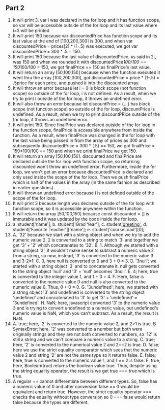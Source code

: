 ## Part 2
1. It will print 3. var i was declared in the for loop and it has function scope, so var will be accessible outside of the for loop and its last value where i=3 will be printed.
2. It will print 150 because var discountedPrice has function scope and its last value at the end of [100,200,300] is 300, and when var discountedPrice = prices[2] * (1-.5) was executed, we got var discountedPrice = 300 * .5 = 150.
3. It will print 150 because the last value of discountedPrice, as said in 2., was 150 and when we rounded it with discountedPrice*100/100 == 150*100/100 = 150, we got finalPrice == 150 as finalPrice's last value.
4. It will return an array [50,100,150] because when the function executed it went thru the array [100,200,300], got discountedPrice = price * (1-.5) = .5price for each price, and pushed it into the discounted array.
5. It will throw an error because let i = 0 is block scope (not function scope) so outside of the for loop, i is not defined. As a result, when we try to print i outside of the for loop, it throws an undefined error.
6. It will also throw an error because let discountPrice = {...} has block scope (not function scope) so outside of the for loop, discountPrice is undefined. As a result,  when we try to print discountPRice outside of the for loop, it throws an undefined error.
7. It will print 150. Since finalPrice was declared outside of the for loop in the function scope, finalPrice is accessible anywhere from inside the function. As a result, when finalPrice was changed in the for loop with the last value being passed in from the array of prices as 300 and subsequently discountedPrice = 300 * (.5) == 150, we got finalPrice = 150*100/100 == 150 and when we print finalPrice we get 150.
8. It will return an array [50,100,150]. discounted and finalPrice are declared outside the for loop with function scope, so returning discounted won't throw an undefined error. Furthermore, inside the for loop, we won't get an error because discountedPrice is declared and only used inside the scope of the for loop. Then  we push finalPrice which is half of the values in the array (in the same fashion as described in earlier questions).
9. It will throw an undefined error because i is not defined outside of the scope of the for loop.
10. It will print 3 because length was declared outside of the for loop with function scope, so it is accessible anywhere within the function.
11. It will return the array [50,100,150] because const discounted = [] is immutable and it was updated by the code inside the for loop.
12. a. student['name'];
    b. student['Grad Year'];
    c. student['greeting']();
    d. student['Favorite Teacher']['name'];
    e. student['courseLoad'][0];
13. A. '32' because we start with a string object and when we try to add the numeric value 2, 2 is converted to a string to match '3' and together we get '3' + '2' which concatenates to '32'.
    B. 1. Although we started with a string object '3', it wouldn't make sense to subtract a numeric value 2 from a string, so now, instead, '3' is converted to the numeric value 3 and 3-2=1.
    C. 3, here null is converted to 0 and 3 + 0 = 3.
    D. '3null'; we started with a string object '3' and to concatenate it, null gets converted to the string object 'null' and '3' + 'null' becomes '3null'.
    E. 4; here, true is converted to the integer value 1, and 1 + 3 = 4.
    F. Here, false is converted to the numeric value 0 and null is also converted to the numeric value 0. Thus, 0 + 0 = 0.
    G. '3undefined'; here, we started with a string object '3' and undefined is converted to the string object 'undefined' and concatenated to '3' to get '3' + 'undefined' = '3undefined'.
    H. NaN; here, javascript converted '3' to the numeric value 3 and is trying to convert undefined to a numeric value, but undefined's numeric value is NaN, which you can't subtract. As a result, the result is NaN.
14. A. true; here, '2' is converted to the numeric value 2, and 2>1 is true.
    B. SyntaxError; here, '2' was converted to a number but both were originally strings and they are not both converted to numbers, so '12' is still a string and we can't compare a numeric value to a string.
    C. true; here, '2' is converted to the numerical value 2 and 2==2 is true.
    D. false; here we use the strict equality comparator which sees that the numeric value 2 and string '2' are not the same type so it returns false.
    E. false; here, true is converted to the numeric value 1, and 1 == 2 is false.
    F. true; here, Boolean(true) returns the boolean value true. Thus, despite using the string equality operator, the result is we get true === true which is true.
15. A regular == cannot differentiate between different types. So, false has a numeric value of 0 and after conversion false == 0 would be equivalent and return true. However, the strict equality operator === checks the equality without type conversion so 0 === false would return false because the types are different.

